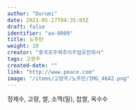 ```yaml
---
author: "Durumi"
date: 2021-05-27T04:35:03Z
draft: false
identifier: "aa-0009"
title: 노주탄
weight: 10
creator: "중국로주쿼추이주업유한회사"
tags: 고량주
created-date: ""
link: "http://www.peace.com"
image: "/items/고량주/노주탄/IMG_4642.png"
---
```


정제수, 고량, 쌀, 소맥(밀), 찹쌀, 옥수수